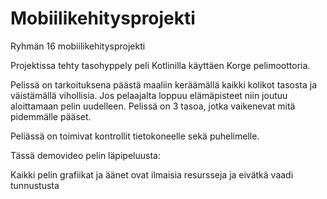 # Mobiilikehitysprojekti
Ryhmän 16 mobiilikehitysprojekti

Projektissa tehty tasohyppely peli Kotlinilla käyttäen Korge pelimoottoria.

Pelissä on tarkoituksena päästä maaliin keräämällä kaikki kolikot tasosta ja väistämällä vihollisia. Jos pelaajalta loppuu elämäpisteet niin joutuu aloittamaan
pelin uudelleen. Pelissä on 3 tasoa, jotka vaikenevat mitä pidemmälle pääset.

Peliässä on toimivat kontrollit tietokoneelle sekä puhelimelle.

Tässä demovideo pelin läpipeluusta:

Kaikki pelin grafiikat ja äänet ovat ilmaisia resursseja ja eivätkä vaadi tunnustusta
